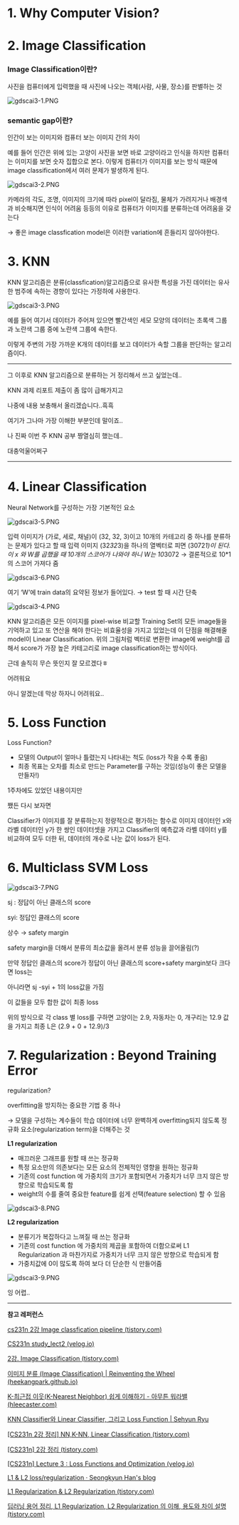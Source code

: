 # 1. Why Computer Vision?

# 2. Image Classification

### Image Classification이란?

사진을 컴퓨터에게 입력했을 때 사진에 나오는 객체(사람, 사물, 장소)를 판별하는 것

![gdscai3-1.PNG](https://i.esdrop.com/d/f/AfOYjCl4ON/kL8QK5XizG.png)

### semantic gap이란?

인간이 보는 이미지와 컴퓨터 보는 이미지 간의 차이

예를 들어 인간은 위에 있는 고양이 사진을 보면 바로 고양이라고 인식을 하지만 컴퓨터는 이미지를 보면 숫자 집합으로 본다. 이렇게 컴퓨터가 이미지를 보는 방식 때문에 image classification에서 여러 문제가 발생하게 된다.

![gdscai3-2.PNG](https://i.esdrop.com/d/f/AfOYjCl4ON/ykF4miRxvb.png)

카메라의 각도, 조명, 이미지의 크기에 따라 pixel이 달라짐, 물체가 가려지거나 배경색과 비슷해지면 인식이 어려움 등등의 이유로 컴퓨터가 이미지를 분류하는데 어려움을 갖는다

→ 좋은 image classfication model은 이러한 variation에 흔들리지 않아야한다.

# 3. KNN

KNN 알고리즘은 분류(classfication)알고리즘으로 유사한 특성을 가진 데이터는 유사한 범주에 속하는 경향이 있다는 가정하에 사용한다.

![gdscai3-3.PNG](https://i.esdrop.com/d/f/AfOYjCl4ON/E6S9Z8ME9r.png)

예를 들어 여기서 데이터가 주어져 있으면 빨간색인 세모 모양의 데이터는 초록색 그룹과 노란색 그룹 중에 노란색 그룹에 속한다. 

이렇게 주변의 가장 가까운 K개의 데이터를 보고 데이터가 속할 그룹을 판단하는 알고리즘이다. 

---

그 이후로 KNN 알고리즘으로 분류하는 거 정리해서 쓰고 싶었는데.. 

KNN 과제 리포트 제출이 좀 많이 급해가지고 

나중에 내용 보충해서 올리겠습니다..흑흑

여기가 그나마 가장 이해한 부분인데 말이죠..

나 진짜 이번 주  KNN 공부 짱열심히 했는데..

대충억울어쩌구

---

# 4. Linear Classification

Neural Network를 구성하는 가장 기본적인 요소

![gdscai3-5.PNG](https://i.esdrop.com/d/f/AfOYjCl4ON/thaj1IwuJS.png)

입력 이미지가 (가로, 세로, 채널)이 (32, 32, 3)이고 10개의 카테고리 중 하나를 분류하는 문제가 있다고 할 때 입력 이미지 (32*32*3)을 하나의 열벡터로 피면 (3072*1)이 된다. 이 x 와 W를 곱했을 때 10개의 스코어가 나와야 하니 W는 10*3072 → 결론적으로 10*1의 스코어 가져다 줌

![gdscai3-6.PNG](https://i.esdrop.com/d/f/AfOYjCl4ON/GciR2vrIki.png)

여기 ‘W’에 train data의 요약된 정보가 들어있다. → test 할 때 시간 단축

![gdscai3-4.PNG](https://i.esdrop.com/d/f/AfOYjCl4ON/VzwBSOyWay.png)

KNN 알고리즘은 모든 이미지를 pixel-wise 비교할 Training Set의 모든 image들을 기억하고 있고 또 연산을 해야 한다는 비효율성을 가지고 있었는데 이 단점을 해결해줄 model이 Linear Classification. 위의 그림처럼 벡터로 변환한 image에 weight를 곱해서 score가 가장 높은 카테고리로 image classification하는 방식이다. 

근데 솔직히 무슨 뜻인지 잘 모르겠다ㅎ

어려워요

아니 알겠는데 막상 하자니 어려워요..

# 5. Loss Function

Loss Function?

- 모델의 Output이 얼마나 틀렸는지 나타내는 척도 (loss가 작을 수록 좋음)
- 최종 목표는 오차를 최소로 만드는 Parameter를 구하는 것임(성능이 좋은 모델을 만들자!)

1주차에도 있었던 내용이지만

쨌든 다시 보자면 

Classifier가 이미지를 잘 분류하는지 정량적으로 평가하는 함수로 이미지 데이터인 x와 라벨 데이터인 y가 한 쌍인 데이터셋을 가지고 Classifier의 예측값과 라벨 데이터 y를 비교하여 모두 더한 뒤, 데이터의 개수로 나눈 값이 loss가 된다.

# 6. Multiclass SVM Loss

![gdscai3-7.PNG](https://i.esdrop.com/d/f/AfOYjCl4ON/MxL5qY8PXK.png)

sj : 정답이 아닌 클래스의 score

syi: 정답인 클래스의 score

상수 → safety margin

safety margin을 더해서 분류의 최소값을 올려서 분류 성능을 끌어올림(?)

만약 정답인 클래스의 score가 정답이 아닌 클래스의 score+safety margin보다 크다면 loss는 

아니라면 sj -syi + 1의 loss값을 가짐

이 값들을 모두 합한 값이 최종 loss

위의 방식으로 각 class 별 loss를 구하면 고양이는 2.9, 자동차는 0, 개구리는 12.9 값을 가지고 최종 L은 (2.9 + 0 + 12.9)/3

# 7. Regularization : Beyond Training Error

regularization?

overfitting을 방지하는 중요한 기법 중 하나

→ 모델을 구성하는 계수들이 학습 데이터에 너무 완벽하게 overfitting되지 않도록 정규화 요소(regularization term)을 더해주는 것

**L1 regularization**

- 매끄러운 그래프를 원할 때 쓰는 정규화
- 특정 요소만의 의존보다는 모든 요소의 전체적인 영향을 원하는 정규화
- 기존의 cost function 에 가중치의 크기가 포함되면서 가중치가 너무 크지 않은 방향으로 학습되도록 함
- weight의 수를 줄여 중요한 feature를 쉽게 선택(feature selection) 할 수 있음

![gdscai3-8.PNG](https://i.esdrop.com/d/f/AfOYjCl4ON/6Zpodcb9P6.png)

**L2 regularization**

- 분류기가 복잡하다고 느껴질 때 쓰는 정규화
- 기존의 cost function 에 가중치의 제곱을 포함하여 더함으로써 L1 Regularization 과 마찬가지로 가중치가 너무 크지 않은 방향으로 학습되게 함
- 가중치값에 0이 많도록 하여 보다 더 단순한 식 만들어줌

![gdscai3-9.PNG](https://i.esdrop.com/d/f/AfOYjCl4ON/gEJCB1Bjyv.png)

잉 어렵..

---

**참고 레퍼런스**

[cs231n 2강 Image classfication pipeline (tistory.com)](https://machine-learning-engineer.tistory.com/3#:~:text=Image%20Classification%EC%9D%B4%EB%9E%80%20%3A%C2%A0%20%EC%82%AC%EC%A7%84%EC%9D%84%20%EC%BB%B4%ED%93%A8%ED%84%B0%EC%97%90%EA%B2%8C%20%EC%9E%85%EB%A0%A5%ED%96%88%EC%9D%84%20%EB%95%8C%20%EC%82%AC%EC%A7%84%EC%97%90,%EC%A7%91%ED%95%A9%EC%97%90%20%EB%B6%88%EA%B3%BC%ED%95%98%EB%A9%B0%20%EA%B7%B8%20%EC%88%AB%EC%9E%90%EB%93%A4%EC%9D%98%20%EC%A7%91%ED%95%A9%EC%9D%84%20array%20%28%EB%B0%B0%EC%97%B4%29%EB%9D%BC%EA%B3%A0%20%EB%B6%80%EB%A5%B8%EB%8B%A4)

[CS231n study_lect2 (velog.io)](https://velog.io/@simon5287/CS231n-studylect2#:~:text=semantic%20gap%EC%9D%80%20image%20classification%EC%9D%B4%20%ED%95%B4%EA%B2%B0%ED%95%B4%EC%95%BC%20%ED%95%A0%20%EB%AC%B8%EC%A0%9C%EC%9D%98%20%EC%9B%90%EC%9D%B8%EC%9D%B4%EB%8B%A4.,%EC%BB%B4%ED%93%A8%ED%84%B0%EB%8A%94%20%EC%9D%B4%EB%AF%B8%EC%A7%80%EB%A5%BC%20%EB%B3%BC%20%EB%95%8C%20%EC%88%AB%EC%9E%90%20%EC%A7%91%ED%95%A9%EC%9C%BC%EB%A1%9C%20%EB%B3%B4%EA%B2%8C%20%EB%90%9C%EB%8B%A4.)

[2강. Image Classification (tistory.com)](https://hul980.tistory.com/20)

[이미지 분류 (Image Classification) | Reinventing the Wheel (heekangpark.github.io)](https://heekangpark.github.io/Stanford_cs231n/02-image-classification)

[K-최근접 이웃(K-Nearest Neighbor) 쉽게 이해하기 - 아무튼 워라밸 (hleecaster.com)](https://hleecaster.com/ml-knn-concept/)

[KNN Classifier와 Linear Classifier, 그리고 Loss Function | Sehyun Ryu](https://sehyunryu.github.io/posts/KNN_Classifier%EC%99%80_Linear_Classifier,_%EA%B7%B8%EB%A6%AC%EA%B3%A0_Loss_Function/)

[[CS231n 2강 정리] NN,K-NN, Linear Classification (tistory.com)](https://oculus.tistory.com/7#google_vignette)

[[CS231n] 2강 정리 (tistory.com)](https://moding.tistory.com/entry/CS231n-2%EA%B0%95-%EC%A0%95%EB%A6%AC)

[[CS231n] Lecture 3 : Loss Functions and Optimization (velog.io)](https://velog.io/@jeong_jaeyoon/CS231n-Lecture-3-Loss-Functions-and-Optimization)

[L1 & L2 loss/regularization · Seongkyun Han's blog](https://seongkyun.github.io/study/2019/04/18/l1_l2/)

[L1 Regularization & L2 Regularization (tistory.com)](https://hyebiness.tistory.com/11)

[딥러닝 용어 정리, L1 Regularization, L2 Regularization 의 이해, 용도와 차이 설명 (tistory.com)](https://light-tree.tistory.com/125)